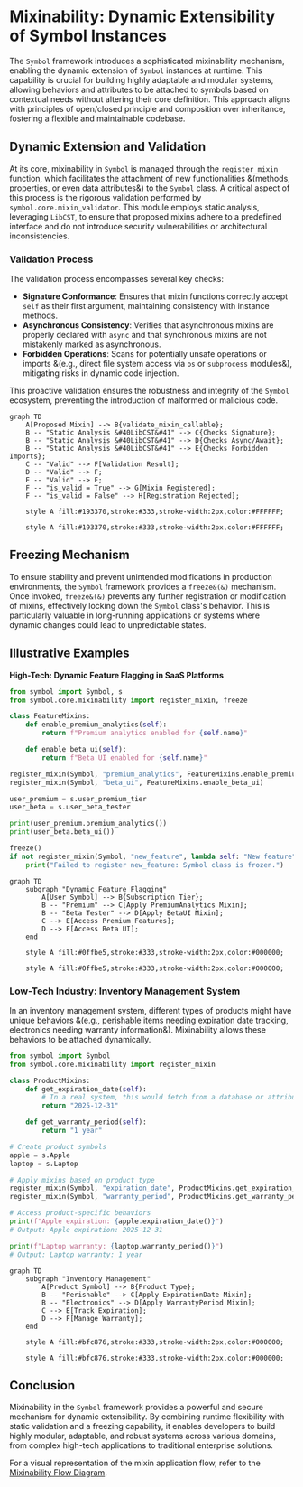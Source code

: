 # Mixinability: Dynamic Extensibility of Symbol Instances

The `Symbol` framework introduces a sophisticated mixinability mechanism, enabling the dynamic extension of `Symbol` instances at runtime. This capability is crucial for building highly adaptable and modular systems, allowing behaviors and attributes to be attached to symbols based on contextual needs without altering their core definition. This approach aligns with principles of open/closed principle and composition over inheritance, fostering a flexible and maintainable codebase.

## Dynamic Extension and Validation

At its core, mixinability in `Symbol` is managed through the `register_mixin` function, which facilitates the attachment of new functionalities &(methods, properties, or even data attributes&) to the `Symbol` class. A critical aspect of this process is the rigorous validation performed by `symbol.core.mixin_validator`. This module employs static analysis, leveraging `LibCST`, to ensure that proposed mixins adhere to a predefined interface and do not introduce security vulnerabilities or architectural inconsistencies.

### Validation Process
The validation process encompasses several key checks:
- **Signature Conformance**: Ensures that mixin functions correctly accept `self` as their first argument, maintaining consistency with instance methods.
- **Asynchronous Consistency**: Verifies that asynchronous mixins are properly declared with `async` and that synchronous mixins are not mistakenly marked as asynchronous.
- **Forbidden Operations**: Scans for potentially unsafe operations or imports &(e.g., direct file system access via `os` or `subprocess` modules&), mitigating risks in dynamic code injection.

This proactive validation ensures the robustness and integrity of the `Symbol` ecosystem, preventing the introduction of malformed or malicious code.

```mermaid
graph TD
    A[Proposed Mixin] --> B{validate_mixin_callable};
    B -- "Static Analysis &#40LibCST&#41" --> C{Checks Signature};
    B -- "Static Analysis &#40LibCST&#41" --> D{Checks Async/Await};
    B -- "Static Analysis &#40LibCST&#41" --> E{Checks Forbidden Imports};
    C -- "Valid" --> F[Validation Result];
    D -- "Valid" --> F;
    E -- "Valid" --> F;
    F -- "is_valid = True" --> G[Mixin Registered];
    F -- "is_valid = False" --> H[Registration Rejected];

    style A fill:#193370,stroke:#333,stroke-width:2px,color:#FFFFFF;

    style A fill:#193370,stroke:#333,stroke-width:2px,color:#FFFFFF;
```
## Freezing Mechanism

To ensure stability and prevent unintended modifications in production environments, the `Symbol` framework provides a `freeze&(&)` mechanism. Once invoked, `freeze&(&)` prevents any further registration or modification of mixins, effectively locking down the `Symbol` class's behavior. This is particularly valuable in long-running applications or systems where dynamic changes could lead to unpredictable states.

## Illustrative Examples

**High-Tech: Dynamic Feature Flagging in SaaS Platforms**
```python
from symbol import Symbol, s
from symbol.core.mixinability import register_mixin, freeze

class FeatureMixins:
    def enable_premium_analytics(self):
        return f"Premium analytics enabled for {self.name}"

    def enable_beta_ui(self):
        return f"Beta UI enabled for {self.name}"

register_mixin(Symbol, "premium_analytics", FeatureMixins.enable_premium_analytics)
register_mixin(Symbol, "beta_ui", FeatureMixins.enable_beta_ui)

user_premium = s.user_premium_tier
user_beta = s.user_beta_tester

print(user_premium.premium_analytics())
print(user_beta.beta_ui())

freeze()
if not register_mixin(Symbol, "new_feature", lambda self: "New feature"):
    print("Failed to register new_feature: Symbol class is frozen.")
```

```mermaid
graph TD
    subgraph "Dynamic Feature Flagging"
        A[User Symbol] --> B{Subscription Tier};
        B -- "Premium" --> C[Apply PremiumAnalytics Mixin];
        B -- "Beta Tester" --> D[Apply BetaUI Mixin];
        C --> E[Access Premium Features];
        D --> F[Access Beta UI];
    end

    style A fill:#0ffbe5,stroke:#333,stroke-width:2px,color:#000000;

    style A fill:#0ffbe5,stroke:#333,stroke-width:2px,color:#000000;
```
### Low-Tech Industry: Inventory Management System

In an inventory management system, different types of products might have unique behaviors &(e.g., perishable items needing expiration date tracking, electronics needing warranty information&). Mixinability allows these behaviors to be attached dynamically.

```python
from symbol import Symbol
from symbol.core.mixinability import register_mixin

class ProductMixins:
    def get_expiration_date(self):
        # In a real system, this would fetch from a database or attribute
        return "2025-12-31"

    def get_warranty_period(self):
        return "1 year"

# Create product symbols
apple = s.Apple
laptop = s.Laptop

# Apply mixins based on product type
register_mixin(Symbol, "expiration_date", ProductMixins.get_expiration_date)
register_mixin(Symbol, "warranty_period", ProductMixins.get_warranty_period)

# Access product-specific behaviors
print(f"Apple expiration: {apple.expiration_date()}")
# Output: Apple expiration: 2025-12-31

print(f"Laptop warranty: {laptop.warranty_period()}")
# Output: Laptop warranty: 1 year
```

```mermaid
graph TD
    subgraph "Inventory Management"
        A[Product Symbol] --> B{Product Type};
        B -- "Perishable" --> C[Apply ExpirationDate Mixin];
        B -- "Electronics" --> D[Apply WarrantyPeriod Mixin];
        C --> E[Track Expiration];
        D --> F[Manage Warranty];
    end

    style A fill:#bfc876,stroke:#333,stroke-width:2px,color:#000000;

    style A fill:#bfc876,stroke:#333,stroke-width:2px,color:#000000;
```
## Conclusion

Mixinability in the `Symbol` framework provides a powerful and secure mechanism for dynamic extensibility. By combining runtime flexibility with static validation and a freezing capability, it enables developers to build highly modular, adaptable, and robust systems across various domains, from complex high-tech applications to traditional enterprise solutions.

For a visual representation of the mixin application flow, refer to the [Mixinability Flow Diagram](mixinability_flow.mmd).

